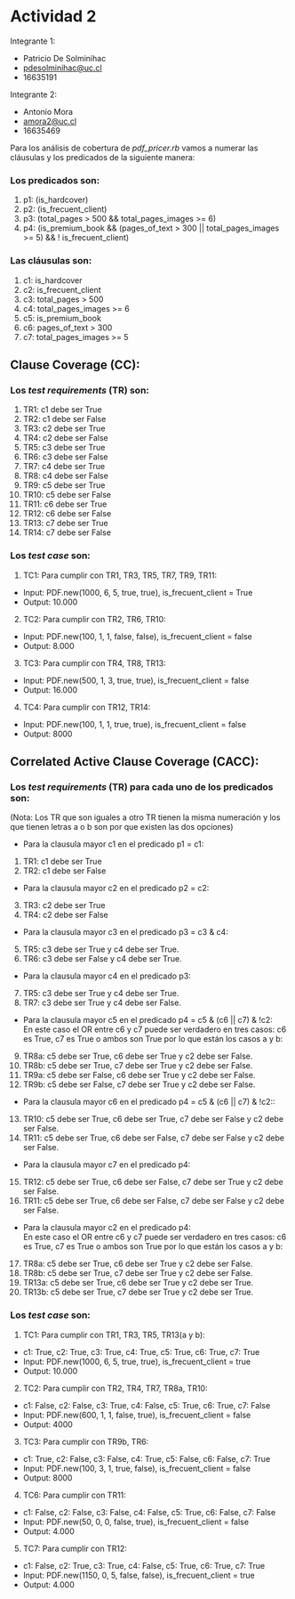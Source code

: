 # Actividad 2
Integrante 1:
- Patricio De Solminihac
- pdesolminihac@uc.cl
- 16635191  

Integrante 2:
- Antonio Mora
- amora2@uc.cl
- 16635469


Para los análisis de cobertura de *pdf_pricer.rb* vamos a numerar las cláusulas y los predicados de la siguiente manera:

### Los predicados son:  
1. p1: (is_hardcover)
2. p2: (is_frecuent_client)
3. p3: (total_pages > 500 && total_pages_images >= 6)
4. p4: (is_premium_book && (pages_of_text > 300 || total_pages_images >= 5) && ! is_frecuent_client)

### Las cláusulas son:
1. c1: is_hardcover
2. c2: is_frecuent_client
3. c3: total_pages > 500
4. c4: total_pages_images >= 6
5. c5: is_premium_book
6. c6: pages_of_text > 300
7. c7: total_pages_images >= 5

## Clause Coverage (CC):  

### Los *test requirements* (TR) son:
1. TR1: c1 debe ser True
2. TR2: c1 debe ser False 
3. TR3: c2 debe ser True
4. TR4: c2 debe ser False 
5. TR5: c3 debe ser True
6. TR6: c3 debe ser False 
7. TR7: c4 debe ser True
8. TR8: c4 debe ser False 
9. TR9: c5 debe ser True
10. TR10: c5 debe ser False 
11. TR11: c6 debe ser True
12. TR12: c6 debe ser False 
13. TR13: c7 debe ser True
14. TR14: c7 debe ser False  

### Los *test case* son:
1) TC1: Para cumplir con TR1, TR3, TR5, TR7, TR9, TR11:  
- Input: PDF.new(1000, 6, 5, true, true), is_frecuent_client = True
- Output: 10.000

2) TC2: Para cumplir con TR2, TR6, TR10:
- Input: PDF.new(100, 1, 1, false, false), is_frecuent_client = false
- Output: 8.000

3) TC3: Para cumplir con TR4, TR8, TR13:
- Input: PDF.new(500, 1, 3, true, true), is_frecuent_client = false
- Output: 16.000

4) TC4: Para cumplir con TR12, TR14:
- Input: PDF.new(100, 1, 1, true, true), is_frecuent_client = false
- Output: 8000  

## Correlated Active Clause Coverage (CACC):
### Los *test requirements* (TR) para cada uno de los predicados son:  
(Nota: Los TR que son iguales a otro TR tienen la misma numeración y los que tienen letras a o b son por que existen las dos opciones)  
- Para la clausula mayor c1 en el predicado p1 = c1:
1. TR1: c1 debe ser True
2. TR2: c1 debe ser False
- Para la clausula mayor c2 en el predicado p2 = c2:
3. TR3: c2 debe ser True
4. TR4: c2 debe ser False
- Para la clausula mayor c3 en el predicado p3 = c3 & c4:
5. TR5: c3 debe ser True y c4 debe ser True.
6. TR6: c3 debe ser False y c4 debe ser True.
- Para la clausula mayor c4 en el predicado p3:
7. TR5: c3 debe ser True y c4 debe ser True.
8. TR7: c3 debe ser True y c4 debe ser False.
- Para la clausula mayor c5 en el predicado p4 = c5 & (c6 || c7) & !c2:  
En este caso el OR entre c6 y c7 puede ser verdadero en tres casos: c6 es True, c7 es True o ambos son True por lo que están los casos a y b:
9. TR8a: c5 debe ser True, c6 debe ser True y c2 debe ser False.
10. TR8b: c5 debe ser True, c7 debe ser True y c2 debe ser False.
11. TR9a: c5 debe ser False, c6 debe ser True y c2 debe ser False.
12. TR9b: c5 debe ser False, c7 debe ser True y c2 debe ser False.
- Para la clausula mayor c6 en el predicado p4 = c5 & (c6 || c7) & !c2::
13. TR10: c5 debe ser True, c6 debe ser True, c7 debe ser False y c2 debe ser False.
14. TR11: c5 debe ser True, c6 debe ser False, c7 debe ser False y c2 debe ser False.
- Para la clausula mayor c7 en el predicado p4:
15. TR12: c5 debe ser True, c6 debe ser False, c7 debe ser True y c2 debe ser False.
16. TR11: c5 debe ser True, c6 debe ser False, c7 debe ser False y c2 debe ser False.
- Para la clausula mayor c2 en el predicado p4:  
En este caso el OR entre c6 y c7 puede ser verdadero en tres casos: c6 es True, c7 es True o ambos son True por lo que están los casos a y b:
17. TR8a: c5 debe ser True, c6 debe ser True y c2 debe ser False.
18. TR8b: c5 debe ser True, c7 debe ser True y c2 debe ser False.
19. TR13a: c5 debe ser True, c6 debe ser True y c2 debe ser True.
20. TR13b: c5 debe ser True, c7 debe ser True y c2 debe ser True.



### Los *test case* son:
1) TC1: Para cumplir con TR1, TR3, TR5, TR13(a y b):
- c1: True, c2: True, c3: True, c4: True, c5: True, c6: True, c7: True
- Input: PDF.new(1000, 6, 5, true, true), is_frecuent_client = true
- Output: 10.000

2) TC2: Para cumplir con TR2, TR4, TR7, TR8a, TR10:
- c1: False, c2: False, c3: True, c4: False, c5: True, c6: True, c7: False
- Input: PDF.new(600, 1, 1, false, true), is_frecuent_client = false
- Output: 4000

3) TC3: Para cumplir con TR9b, TR6:
 - c1: True, c2: False, c3: False, c4: True, c5: False, c6: False, c7: True
- Input: PDF.new(100, 3, 1, true, false), is_frecuent_client = false
- Output: 8000

4) TC6: Para cumplir con TR11:
- c1: False, c2: False, c3: False, c4: False, c5: True, c6: False, c7: False
- Input: PDF.new(50, 0, 0, false, true), is_frecuent_client = false
- Output: 4.000

5) TC7: Para cumplir con TR12:
- c1: False, c2: True, c3: True, c4: False, c5: True, c6: True, c7: True
- Input: PDF.new(1150, 0, 5, false, false), is_frecuent_client = true
- Output: 4.000